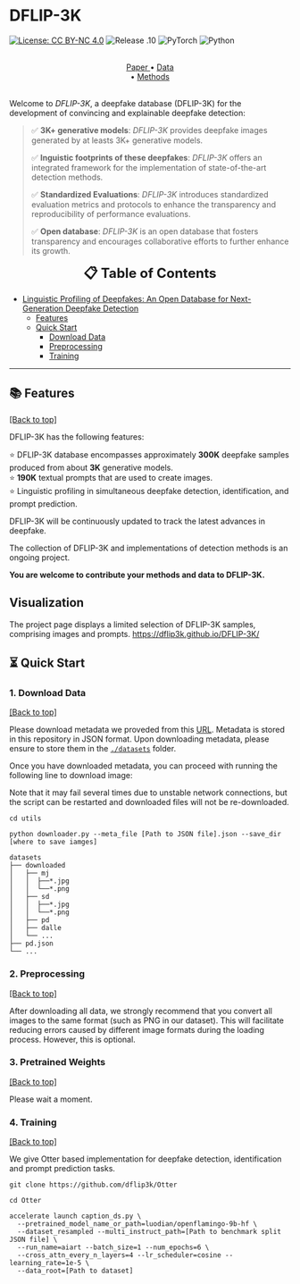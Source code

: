 # DFLIP-3K

[![License: CC BY-NC 4.0](https://img.shields.io/badge/License-CC_BY--NC_4.0-brightgreen.svg)](https://creativecommons.org/licenses/by-nc/4.0/) ![Release .10](https://img.shields.io/badge/Release-1.0-brightgreen) ![PyTorch](https://img.shields.io/badge/PyTorch-2.0-brightgreen) ![Python](https://img.shields.io/badge/Python-3.10-brightgreen)


<p align="center">
<br>
  <a href="" target="_blank"> Paper </a >  •  <a href=""> Data </a > <br>  •  <a href=""> Methods </a > <br>
<br>
</p >


Welcome to *DFLIP-3K*, a deepfake database (DFLIP-3K) for the development of convincing and explainable deepfake detection:

> ✅ **3K+ generative models**: *DFLIP-3K* provides deepfake images generated by at leasts 3K+ generative models.
> 
> ✅ **Inguistic footprints of these deepfakes**: *DFLIP-3K* offers an integrated framework for the implementation of state-of-the-art detection methods.
> 
> ✅ **Standardized Evaluations**: *DFLIP-3K* introduces standardized evaluation metrics and protocols to enhance the transparency and reproducibility of performance evaluations.
> 
> ✅ **Open database**: *DFLIP-3K* is an open database that fosters transparency and encourages collaborative efforts to 
further enhance its growth.


<font size=5><center><b> 📋 Table of Contents </b> </center></font>

- [Linguistic Profiling of Deepfakes: An Open Database
for Next-Generation Deepfake Detection](#Linguistic-Profiling-of-Deepfakes-An-Open-Database-for-Next-Generation-Deepfake-Detection)
  - [Features](#features)
  - [Quick Start](#quick-start)
    - [Download Data](#download-data)
    - [Preprocessing](#preprocessing)
    - [Training](#training)
---
[comment]: <> (  - [Installation]&#40;#installation&#41;)


## 📚 Features
<a href="#top">[Back to top]</a>

DFLIP-3K has the following features:

⭐️  DFLIP-3K database encompasses approximately **300K** deepfake samples produced from about **3K** generative models.   
⭐️  **190K** textual prompts that are used to create images.   
⭐️  Linguistic profiling in simultaneous deepfake detection, identification, and prompt prediction. 

DFLIP-3K will be continuously updated to track the latest advances in deepfake.

The collection of DFLIP-3K and implementations of detection methods is an ongoing project. 

**You are welcome to contribute your methods and data to DFLIP-3K.**

## Visualization
The project page displays a limited selection of DFLIP-3K samples, comprising images and prompts.
https://dflip3k.github.io/DFLIP-3K/




## ⏳ Quick Start

### 1. Download Data

<a href="#top">[Back to top]</a>

Please download metadata we proveded from this [URL](https://github.com/dflip3k/storage).
Metadata is stored in this repository in JSON format.
Upon downloading metadata, please ensure to store them in the [`./datasets`](./datasets/) folder.


Once you have downloaded metadata, you can proceed with running the following line to download image:

Note that it may fail several times due to unstable network connections, but the script can be restarted and downloaded files will not be re-downloaded.

```
cd utils

python downloader.py --meta_file [Path to JSON file].json --save_dir [where to save iamges]
```

```
datasets
├── downloaded
│   ├── mj
│   │  ├──*.jpg
│   │  └──*.png
│   ├── sd
│   │  ├──*.jpg
│   │  └──*.png
│   ├── pd
│   ├── dalle
│   └── ...
├── pd.json
└── ...
```


### 2. Preprocessing

<a href="#top">[Back to top]</a>

After downloading all data, we strongly recommend that you convert all images to the same format (such as PNG in our dataset). This will facilitate reducing errors caused by different image formats during the loading process. However, this is optional.


### 3. Pretrained Weights

<a href="#top">[Back to top]</a>

Please wait a moment.


### 4. Training

<a href="#top">[Back to top]</a>

We give Otter based implementation for deepfake detection, identification and prompt prediction tasks.

```
git clone https://github.com/dflip3k/Otter

cd Otter 

accelerate launch caption_ds.py \
  --pretrained_model_name_or_path=luodian/openflamingo-9b-hf \
  --dataset_resampled --multi_instruct_path=[Path to benchmark split JSON file] \
  --run_name=aiart --batch_size=1 --num_epochs=6 \
  --cross_attn_every_n_layers=4 --lr_scheduler=cosine --learning_rate=1e-5 \
  --data_root=[Path to dataset]

```









